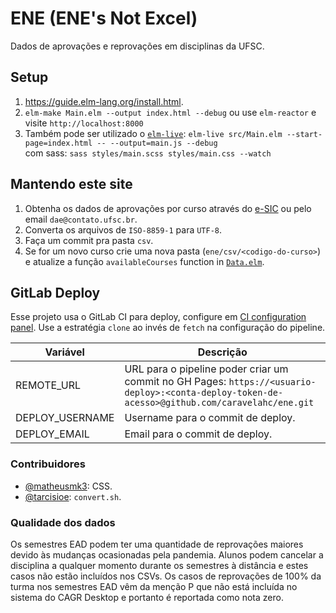 # ENE (ENE's Not Excel)

Dados de aprovações e reprovações em disciplinas da UFSC.

## Setup
1. https://guide.elm-lang.org/install.html.
2. `elm-make Main.elm --output index.html --debug`
ou use `elm-reactor` e visite `http://localhost:8000`
3. Também pode ser utilizado o [`elm-live`](https://github.com/wking-io/elm-live):
`elm-live src/Main.elm --start-page=index.html -- --output=main.js --debug`<br>
com sass: `sass styles/main.scss styles/main.css --watch`

## Mantendo este site
1. Obtenha os dados de aprovações por curso através do [e-SIC](https://esic.cgu.gov.br/) ou pelo email `dae@contato.ufsc.br`.
2. Converta os arquivos de `ISO-8859-1` para `UTF-8`.
3. Faça um commit pra pasta `csv`.
4. Se for um novo curso crie uma nova pasta (`ene/csv/<codigo-do-curso>`) e atualize a função `availableCourses` function in [`Data.elm`](https://github.com/caravelahc/ene/blob/99eb2ac861b53b3813ad58be8d3ac44701547a6f/src/Data.elm#L45).

## GitLab Deploy
Esse projeto usa o GitLab CI para deploy, configure em [CI configuration panel](https://gitlab.com/caravelahc/ene/-/settings/ci_cd).
Use a estratégia `clone` ao invés de `fetch` na configuração do pipeline.

Variável|Descrição
|-|-|
REMOTE_URL|URL para o pipeline poder criar um commit no GH Pages: `https://<usuario-deploy>:<conta-deploy-token-de-acesso>@github.com/caravelahc/ene.git`
DEPLOY_USERNAME|Username para o commit de deploy.
DEPLOY_EMAIL|Email para o commit de deploy.

### Contribuidores
- [@matheusmk3](https://github.com/MatheusMK3): CSS.
- [@tarcisioe](https://github.com/tarcisioe/): `convert.sh`.

### Qualidade dos dados
Os semestres EAD podem ter uma quantidade de reprovações maiores devido às mudanças ocasionadas pela pandemia. Alunos podem cancelar a disciplina a qualquer momento durante os semestres à distância e estes casos não estão incluídos nos CSVs. Os casos de reprovações de 100% da turma nos semestres EAD vêm da menção P que não está incluída no sistema do CAGR Desktop e portanto é reportada como nota zero.
